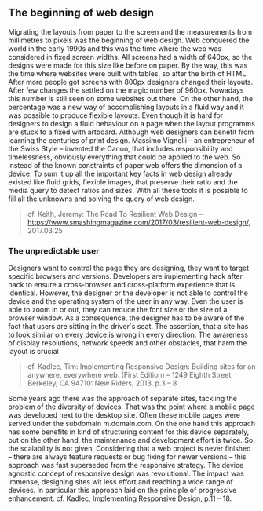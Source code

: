 ## The beginning of web design

Migrating the layouts from paper to the screen and the measurements from millimetres to pixels was the beginning of web design. Web conquered the world in the early 1990s and this was the time where the web was considered in fixed screen widths. All screens had a width of 640px, so the designs were made for this size like before on paper. By the way, this was the time where websites were built with tables, so after the birth of HTML. After more people got screens with 800px designers changed their layouts. After few changes the settled on the magic number of 960px. Nowadays this number is still seen on some websites out there. On the other hand, the percentage was a new way of accomplishing layouts in a fluid way and it was possible to produce flexible layouts. Even though it is hard for designers to design a fluid behaviour on a page when the layout programms are stuck to a fixed with artboard. Although web designers can benefit from learning the centuries of print design. Massimo Vignelli – an entrepreneur of the Swiss Style – invented the Canon, that includes responsibility and timelessness, obviously everything that could be applied to the web. So instead of the known constraints of paper web offers the dimension of a device. To sum it up all the important key facts in web design already existed like fluid grids, flexible images, that preserve their ratio and the media query to detect ratios and sizes. With all these tools it is possible to fill all the unknowns and solving the query of web design.
> cf. Keith, Jeremy: The Road To Resilient Web Design – https://www.smashingmagazine.com/2017/03/resilient-web-design/, 2017.03.25

### The unpredictable user

Designers want to control the page they are designing, they want to target specific browsers and versions. Developers are implementing hack after hack to ensure a cross-browser and cross-platform experience that is identical. However, the designer or the developer is not able to control the device and the operating system of the user in any way. Even the user is able to zoom in or out, they can reduce the font size or the size of a browser window. As a consequence, the designer has to be aware of the fact that users are sitting in the driver`s seat. The assertion, that a site has to look similar on every device is wrong in every direction. The awareness of display resolutions, network speeds and other obstacles, that harm the layout is crucial
> cf. Kadlec, Tim: Implementing Responsive Design: Building sites for an anywhere, everywhere web. (First Edition) – 1249 Eighth Street, Berkeley, CA 94710: New Riders, 2013, p.3 – 8

Some years ago there was the approach of separate sites, tackling the problem of the diversity of devices. That was the point where a mobile page was developed next to the desktop site. Often these mobile pages were served under the subdomain m.domain.com. On the one hand this approach has some benefits in kind of structuring content for this device separately, but on the other hand, the maintenance and development effort is twice. So the scalability is not given. Considering that a web project is never finished – there are always feature requests or bug fixing for newer versions – this approach was fast superseded from the responsive strategy. 
The device agnostic concept of responsive design was revolutional. The impact was immense, designing sites wit less effort and reaching a wide range of devices. In particular this approach laid on the principle of progressive enhancement.
cf. Kadlec, Implementing Responsive Design, p.11 – 18.